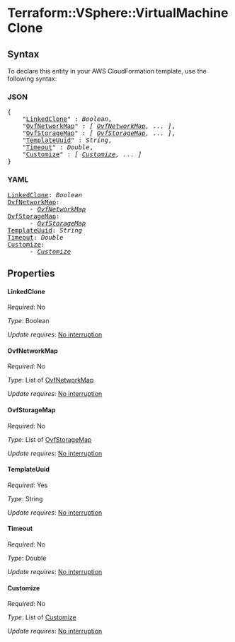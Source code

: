 # Terraform::VSphere::VirtualMachine Clone

## Syntax

To declare this entity in your AWS CloudFormation template, use the following syntax:

### JSON

<pre>
{
    "<a href="#linkedclone" title="LinkedClone">LinkedClone</a>" : <i>Boolean</i>,
    "<a href="#ovfnetworkmap" title="OvfNetworkMap">OvfNetworkMap</a>" : <i>[ <a href="clone-ovfnetworkmap.md">OvfNetworkMap</a>, ... ]</i>,
    "<a href="#ovfstoragemap" title="OvfStorageMap">OvfStorageMap</a>" : <i>[ <a href="clone-ovfstoragemap.md">OvfStorageMap</a>, ... ]</i>,
    "<a href="#templateuuid" title="TemplateUuid">TemplateUuid</a>" : <i>String</i>,
    "<a href="#timeout" title="Timeout">Timeout</a>" : <i>Double</i>,
    "<a href="#customize" title="Customize">Customize</a>" : <i>[ <a href="clone-customize.md">Customize</a>, ... ]</i>
}
</pre>

### YAML

<pre>
<a href="#linkedclone" title="LinkedClone">LinkedClone</a>: <i>Boolean</i>
<a href="#ovfnetworkmap" title="OvfNetworkMap">OvfNetworkMap</a>: <i>
      - <a href="clone-ovfnetworkmap.md">OvfNetworkMap</a></i>
<a href="#ovfstoragemap" title="OvfStorageMap">OvfStorageMap</a>: <i>
      - <a href="clone-ovfstoragemap.md">OvfStorageMap</a></i>
<a href="#templateuuid" title="TemplateUuid">TemplateUuid</a>: <i>String</i>
<a href="#timeout" title="Timeout">Timeout</a>: <i>Double</i>
<a href="#customize" title="Customize">Customize</a>: <i>
      - <a href="clone-customize.md">Customize</a></i>
</pre>

## Properties

#### LinkedClone

_Required_: No

_Type_: Boolean

_Update requires_: [No interruption](https://docs.aws.amazon.com/AWSCloudFormation/latest/UserGuide/using-cfn-updating-stacks-update-behaviors.html#update-no-interrupt)

#### OvfNetworkMap

_Required_: No

_Type_: List of <a href="clone-ovfnetworkmap.md">OvfNetworkMap</a>

_Update requires_: [No interruption](https://docs.aws.amazon.com/AWSCloudFormation/latest/UserGuide/using-cfn-updating-stacks-update-behaviors.html#update-no-interrupt)

#### OvfStorageMap

_Required_: No

_Type_: List of <a href="clone-ovfstoragemap.md">OvfStorageMap</a>

_Update requires_: [No interruption](https://docs.aws.amazon.com/AWSCloudFormation/latest/UserGuide/using-cfn-updating-stacks-update-behaviors.html#update-no-interrupt)

#### TemplateUuid

_Required_: Yes

_Type_: String

_Update requires_: [No interruption](https://docs.aws.amazon.com/AWSCloudFormation/latest/UserGuide/using-cfn-updating-stacks-update-behaviors.html#update-no-interrupt)

#### Timeout

_Required_: No

_Type_: Double

_Update requires_: [No interruption](https://docs.aws.amazon.com/AWSCloudFormation/latest/UserGuide/using-cfn-updating-stacks-update-behaviors.html#update-no-interrupt)

#### Customize

_Required_: No

_Type_: List of <a href="clone-customize.md">Customize</a>

_Update requires_: [No interruption](https://docs.aws.amazon.com/AWSCloudFormation/latest/UserGuide/using-cfn-updating-stacks-update-behaviors.html#update-no-interrupt)

